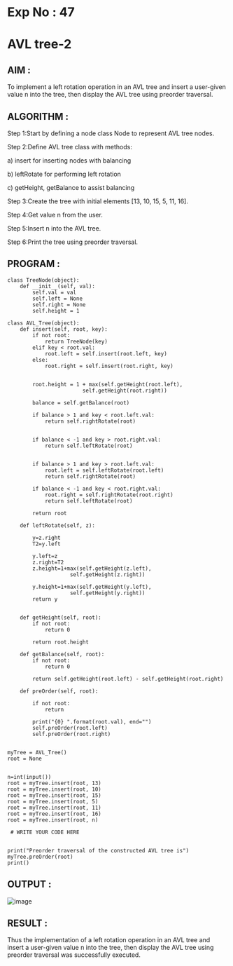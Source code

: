 # Exp No : 47 
# AVL tree-2 

## AIM :

To implement a left rotation operation in an AVL tree and insert a user-given value n into the tree, then display the AVL tree using preorder traversal.

## ALGORITHM :

Step 1:Start by defining a node class Node to represent AVL tree nodes.

Step 2:Define AVL tree class with methods:

a) insert for inserting nodes with balancing

b) leftRotate for performing left rotation

c) getHeight, getBalance to assist balancing

Step 3:Create the tree with initial elements [13, 10, 15, 5, 11, 16].

Step 4:Get value n from the user.

Step 5:Insert n into the AVL tree.

Step 6:Print the tree using preorder traversal.

## PROGRAM :

```
class TreeNode(object):
	def __init__(self, val):
		self.val = val
		self.left = None
		self.right = None
		self.height = 1

class AVL_Tree(object):
	def insert(self, root, key):
		if not root:
			return TreeNode(key)
		elif key < root.val:
			root.left = self.insert(root.left, key)
		else:
			root.right = self.insert(root.right, key)

	
		root.height = 1 + max(self.getHeight(root.left),
						self.getHeight(root.right))

		balance = self.getBalance(root)

		if balance > 1 and key < root.left.val:
			return self.rightRotate(root)

	
		if balance < -1 and key > root.right.val:
			return self.leftRotate(root)

		
		if balance > 1 and key > root.left.val:
			root.left = self.leftRotate(root.left)
			return self.rightRotate(root)
   
		if balance < -1 and key < root.right.val:
			root.right = self.rightRotate(root.right)
			return self.leftRotate(root)

		return root

	def leftRotate(self, z):
	    
	    y=z.right
	    T2=y.left
	    
	    y.left=z
	    z.right=T2
	    z.height=1+max(self.getHeight(z.left),
	                self.getHeight(z.right))
	                      
	    y.height=1+max(self.getHeight(y.left),
	                self.getHeight(y.right))
	    return y

	
	def getHeight(self, root):
		if not root:
			return 0

		return root.height

	def getBalance(self, root):
		if not root:
			return 0

		return self.getHeight(root.left) - self.getHeight(root.right)

	def preOrder(self, root):

		if not root:
			return

		print("{0} ".format(root.val), end="")
		self.preOrder(root.left)
		self.preOrder(root.right)


myTree = AVL_Tree()
root = None

 
n=int(input()) 
root = myTree.insert(root, 13)
root = myTree.insert(root, 10)
root = myTree.insert(root, 15)
root = myTree.insert(root, 5)
root = myTree.insert(root, 11)
root = myTree.insert(root, 16)
root = myTree.insert(root, n)

 # WRITE YOUR CODE HERE 


print("Preorder traversal of the constructed AVL tree is")
myTree.preOrder(root)
print()
```

## OUTPUT :

![image](https://github.com/user-attachments/assets/9a470239-c82e-4789-bfbd-f7443c938c75)

## RESULT :

Thus the implementation of a left rotation operation in an AVL tree and insert a user-given value n into the tree, then display the AVL tree using preorder traversal was successfully executed.

